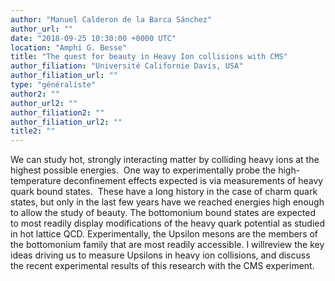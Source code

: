 ```yaml
---
author: "Manuel Calderon de la Barca Sánchez"
author_url: ""
date: "2018-09-25 10:30:00 +0000 UTC"
location: "Amphi G. Besse"
title: "The quest for beauty in Heavy Ion collisions with CMS"
author_filiation: "Université Californie Davis, USA"
author_filiation_url: ""
type: "généraliste"
author2: ""
author_url2: ""
author_filiation2: ""
author_filiation_url2: ""
title2: ""
---
```

We can study hot, strongly interacting matter by colliding heavy ions at the highest possible energies.  One way to experimentally probe the high-temperature deconfinement effects expected is via measurements of heavy quark bound states.  These have a long history in the case of charm quark states, but only in the last few years have we reached energies high enough to allow the study of beauty. The bottomonium bound states are expected to most readily display modifications of the heavy quark potential as studied in hot lattice QCD. Experimentally, the Upsilon mesons are the members of the bottomonium family that are most readily accessible. I willreview the key ideas driving us to measure Upsilons in heavy ion collisions, and discuss the recent experimental results of this research with the CMS experiment.


 

